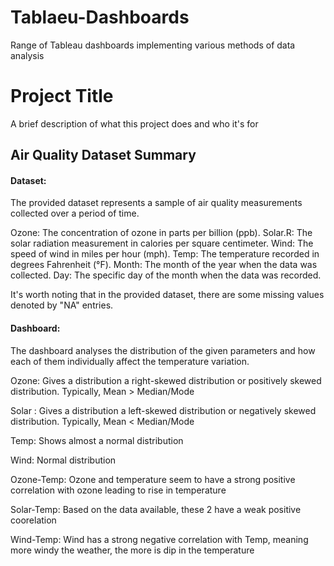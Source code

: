 # Tablaeu-Dashboards
Range of Tableau dashboards implementing various methods of data analysis 



# Project Title

A brief description of what this project does and who it's for

## Air Quality Dataset Summary

#### Dataset:

The provided dataset represents a sample of air quality measurements collected over a period of time.

Ozone: The concentration of ozone in parts per billion (ppb).
Solar.R: The solar radiation measurement in calories per square centimeter.
Wind: The speed of wind in miles per hour (mph).
Temp: The temperature recorded in degrees Fahrenheit (°F).
Month: The month of the year when the data was collected.
Day: The specific day of the month when the data was recorded.

It's worth noting that in the provided dataset, there are some missing values denoted by "NA" entries.

#### Dashboard:

The dashboard analyses the distribution of the given parameters and how each of them individually affect the temperature variation. 

Ozone: Gives a distribution a right-skewed distribution or positively skewed distribution. 
Typically, Mean > Median/Mode

Solar : Gives a distribution a left-skewed distribution or negatively skewed distribution. 
Typically, Mean < Median/Mode

Temp: Shows almost a normal distribution

Wind: Normal distribution

Ozone-Temp: Ozone and temperature seem to have a strong positive correlation with ozone leading to rise in temperature

Solar-Temp: Based on the data available, these 2 have a weak positive coorelation

Wind-Temp: Wind has a strong negative correlation with Temp, meaning more windy the weather, the more is dip in the temperature









